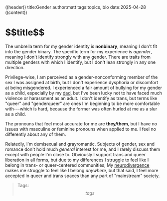 ((header))
title:Gender
author:matt
tags:topics, bio
date:2025-04-28
((content))
<h1 id="pagetitle">$$title$$</h1>

The umbrella term for my gender identity is **nonbinary**, meaning I don't fit into the gender binary. The specific term for my experience is *agender*, meaning I don't identify strongly with any gender. There are traits from multiple genders with which I identify, but I don't lean strongly in any one direction.

Privilege-wise, I am perceived as a gender-nonconforming member of the sex I was assigned at birth, but I don't experience dysphoria or discomfort at being misgendered. I experienced a fair amount of bullying for my gender as a child, especially by my [dad](/topics/parents), but I've been lucky not to have faced much violence or harassment as an adult. I don't identify as trans, but terms like "queer" and "genderqueer" are ones I'm beginning to be more comfortable with---which is hard, because the former was often hurled at me as a slur as a child.

The pronouns that feel most accurate for me are **they/them**, but I have no issues with masculine or feminine pronouns when applied to me. I feel no differently about any of them.

Relatedly, I'm demisexual and grayromantic. Subjects of gender, sex and romance don't hold much *general* interest for me, and I rarely discuss them except with people I'm close to. Obviously I support trans and queer liberation in all forms, but due to my differences I struggle to feel like I belong in trans- or queer-centered communities; My [neurodivergence](/topics/neurodivergence) makes me struggle to feel like I belong *anywhere*, but that said, I feel more accepted in queer and trans spaces than any part of "mainstream" society. 

>Tags: $$tags$$